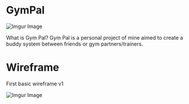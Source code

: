 # GymPal
![Imgur Image](https://imgur.com/zKul8Vd.jpg)

What is Gym Pal?
Gym Pal is a personal project of mine aimed to create a buddy system between friends or gym partners/trainers.



# Wireframe

First basic wireframe v1

![Imgur Image](https://i.imgur.com/kM4S9UA.png)
